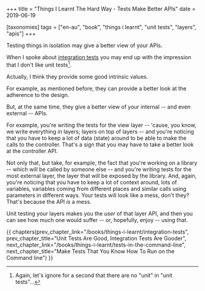 +++
title = "Things I Learnt The Hard Way - Tests Make Better APIs"
date = 2019-06-19

[taxonomies]
tags = ["en-au", "book", "things i learnt", "unit tests", "layers", "apis"]
+++

Testing things in isolation may give a better view of your APIs.

<!-- more -->

When I spoke about [integration
tests](/books/things-i-learnt/integration-tests) you may end up with the
impression that I don't like unit tests[^1].

Actually, I think they provide some good intrinsic values.

For example, as mentioned before, they can provide a better look at the
adherence to the design.

But, at the same time, they give a better view of your internal -- and even
external -- APIs.

For example, you're writing the tests for the view layer -- 'cause, you know,
we write everything in layers; layers on top of layers -- and you're noticing
that you have to keep a lot of data (state) around to be able to make the
calls to the controller. That's a sign that you may have to take a better look
at the controller API.

Not only that, but take, for example, the fact that you're working on a
library -- which will be called by someone else -- and you're writing tests
for the most external layer, the layer that will be exposed by the library.
And, again, you're noticing that you have to keep a lot of context around,
lots of variables, variables coming from different places and similar calls
using parameters in different ways. Your tests will look like a mess, don't
they? That's because the API _is_ a mess.

Unit testing your layers makes you the _user_ of that layer API, and then you
can see how much one would suffer -- or, hopefully, enjoy -- using that.

[^1]: Again, let's ignore for a second that there are no "unit" in "unit
  tests"...

{{ chapters(prev_chapter_link="/books/things-i-learnt/integration-tests", prev_chapter_title="Unit Tests Are Good, Integration Tests Are Gooder", next_chapter_link="/books/things-i-learnt/tests-in-the-command-line", next_chapter_title="Make Tests That You Know How To Run on the Command line") }}
